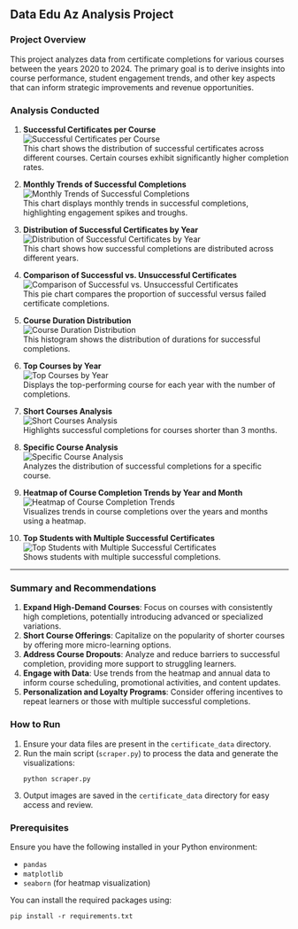 ## Data Edu Az Analysis Project

### Project Overview

This project analyzes data from certificate completions for various courses between the years 2020 to 2024. The primary goal is to derive insights into course performance, student engagement trends, and other key aspects that can inform strategic improvements and revenue opportunities.

### Analysis Conducted

1. **Successful Certificates per Course**  
   ![Successful Certificates per Course](2024/certificate_data/successful_certificates_per_course.png)  
   This chart shows the distribution of successful certificates across different courses. Certain courses exhibit significantly higher completion rates.

2. **Monthly Trends of Successful Completions**  
   ![Monthly Trends of Successful Completions](2024/certificate_data/monthly_trends_successful_completions.png)  
   This chart displays monthly trends in successful completions, highlighting engagement spikes and troughs.

3. **Distribution of Successful Certificates by Year**  
   ![Distribution of Successful Certificates by Year](2024/certificate_data/distribution_by_year.png)  
   This chart shows how successful completions are distributed across different years.

4. **Comparison of Successful vs. Unsuccessful Certificates**  
   ![Comparison of Successful vs. Unsuccessful Certificates](2024/certificate_data/success_vs_unsuccessful_comparison.png)  
   This pie chart compares the proportion of successful versus failed certificate completions.

5. **Course Duration Distribution**  
   ![Course Duration Distribution](2024/certificate_data/duration_distribution.png)  
   This histogram shows the distribution of durations for successful completions.

6. **Top Courses by Year**  
   ![Top Courses by Year](2024/certificate_data/top_courses_by_year.png)  
   Displays the top-performing course for each year with the number of completions.

7. **Short Courses Analysis**  
   ![Short Courses Analysis](2024/certificate_data/short_courses_analysis.png)  
   Highlights successful completions for courses shorter than 3 months.

8. **Specific Course Analysis**  
   ![Specific Course Analysis](2024/certificate_data/specific_course_analysis.png)  
   Analyzes the distribution of successful completions for a specific course.

9. **Heatmap of Course Completion Trends by Year and Month**  
   ![Heatmap of Course Completion Trends](2024/certificate_data/heatmap_completion_trends.png)  
   Visualizes trends in course completions over the years and months using a heatmap.

10. **Top Students with Multiple Successful Certificates**  
    ![Top Students with Multiple Successful Certificates](2024/certificate_data/top_students_multiple_certificates.png)  
    Shows students with multiple successful completions.

---

### Summary and Recommendations

1. **Expand High-Demand Courses**: Focus on courses with consistently high completions, potentially introducing advanced or specialized variations.
2. **Short Course Offerings**: Capitalize on the popularity of shorter courses by offering more micro-learning options.
3. **Address Course Dropouts**: Analyze and reduce barriers to successful completion, providing more support to struggling learners.
4. **Engage with Data**: Use trends from the heatmap and annual data to inform course scheduling, promotional activities, and content updates.
5. **Personalization and Loyalty Programs**: Consider offering incentives to repeat learners or those with multiple successful completions.

### How to Run

1. Ensure your data files are present in the `certificate_data` directory.
2. Run the main script (`scraper.py`) to process the data and generate the visualizations:
   ```
   python scraper.py
   ```
3. Output images are saved in the `certificate_data` directory for easy access and review.

### Prerequisites

Ensure you have the following installed in your Python environment:
- `pandas`
- `matplotlib`
- `seaborn` (for heatmap visualization)

You can install the required packages using:
```
pip install -r requirements.txt
```